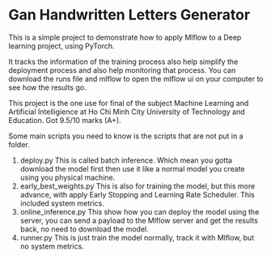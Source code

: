 # Gan Handwritten Letters Generator
This is a simple project to demonstrate how to apply Mlflow to a Deep learning project, using PyTorch.

It tracks the information of the training process also help simplify the deployment process and also help monitoring that process.
You can download the runs file and mlflow to open the mlflow ui on your computer to see how the results go.

This project is the one use for final of the subject Machine Learning and Artificial Intelligience at Ho Chi Minh City University of Technology and Education. Got 9.5/10 marks (A+).

Some main scripts you need to know is the scripts that are not put in a folder.
1. deploy.py
   This is called batch inference. Which mean you gotta download the model first then use it like a normal model you create using you physical machine.
3. early_best_weights.py
   This is also for training the model, but this more advance, with apply Early Stopping and Learning Rate Scheduler.
   This included system metrics.
4. online_inference.py
   This show how you can deploy the model using the server, you can send a payload to the Mlflow server and get the results back, no need to download the model.
5. runner.py
   This is just train the model normally, track it with Mlflow, but no system metrics.

